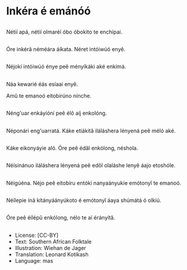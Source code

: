 # Inkéra é emánóó

##
Nétií apá, nétií olmaréí
óbo óbokito te enchípai.

##
Óre inkérâ néméára
áíkata. Néret intóiwúó
enyê.

##
Néjokí intóiwúó énye
peê ményíkáki aké
enkímá.

##
Náa kewarié éás esíaai
enyê.

Amû te emanoó eitobirúno nínche.

##
Néng'uar enkáyíóní peê
élô aíj enkolóng.

##
Néponári eng'uarratá.
Káke etiákitâ iláláshera
lényená peê méló aké.

##
Káke eikonyáyie aló.
Óre peê édâl enkólong,
néshola.

##
Néísinánuo iláláshera
lényená peê edôl
olaláshe lenyê áajo
etoshóle.

##
Néígúéna. Néjo peê
eitobíru entóki
nanyaányukie emótonyî
te emanoó.

##
Néílepie ínâ
kítányáányúkoto é
emótonyî áaya shúmátá
ó olkiú.

##
Óre peê éílépû
enkólong, nélo te aí
érányítâ.

##
* License: [CC-BY]
* Text: Southern African Folktale
* Illustration: Wiehan de Jager
* Translation: Leonard Kotikash
* Language: mas
